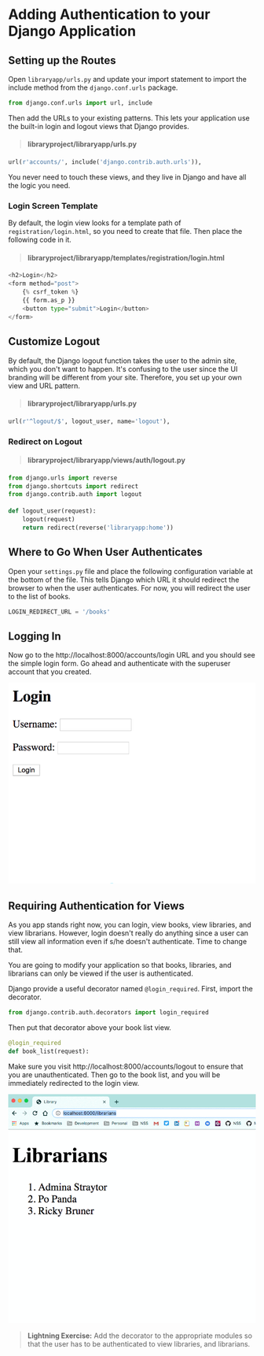 # Adding Authentication to your Django Application

## Setting up the Routes

Open `libraryapp/urls.py` and update your import statement to import the include method from the `django.conf.urls` package.

```py
from django.conf.urls import url, include
```


Then add the URLs to your existing patterns. This lets your application use the built-in login and logout views that Django provides.

> #### libraryproject/libraryapp/urls.py

```py
url(r'accounts/', include('django.contrib.auth.urls')),
```

You never need to touch these views, and they live in Django and have all the logic you need.

### Login Screen Template

By default, the login view looks for a template path of  `registration/login.html`, so you need to create that file. Then place the following code in it.

> #### libraryproject/libraryapp/templates/registration/login.html

```py
<h2>Login</h2>
<form method="post">
    {% csrf_token %}
    {{ form.as_p }}
    <button type="submit">Login</button>
</form>
```

## Customize Logout

By default, the Django logout function takes the user to the admin site, which you don't want to happen. It's confusing to the user since the UI branding will be different from your site. Therefore, you set up your own view and URL pattern.

> #### libraryproject/libraryapp/urls.py

```py
url(r'^logout/$', logout_user, name='logout'),
```

### Redirect on Logout

> #### libraryproject/libraryapp/views/auth/logout.py

```py
from django.urls import reverse
from django.shortcuts import redirect
from django.contrib.auth import logout

def logout_user(request):
    logout(request)
    return redirect(reverse('libraryapp:home'))
```

## Where to Go When User Authenticates

Open your `settings.py` file and place the following configuration variable at the bottom of the file. This tells Django which URL it should redirect the browser to when the user authenticates. For now, you will redirect the user to the list of books.

```py
LOGIN_REDIRECT_URL = '/books'
```

## Logging In

Now go to the http://localhost:8000/accounts/login URL and you should see the simple login form. Go ahead and authenticate with the superuser account that you created.

![animation of user authenticating](./images/logging-in.gif)

## Requiring Authentication for Views

As you app stands right now, you can login, view books, view libraries, and view librarians. However, login doesn't really do anything since a user can still view all information even if s/he doesn't authenticate. Time to change that.

You are going to modify your application so that books, libraries, and librarians can only be viewed if the user is authenticated.

Django provide a useful decorator named `@login_required`. First, import the decorator.

```py
from django.contrib.auth.decorators import login_required
```

Then put that decorator above your book list view.

```py
@login_required
def book_list(request):
```

Make sure you visit http://localhost:8000/accounts/logout to ensure that you are unauthenticated. Then go to the book list, and you will be immediately redirected to the login view.

![animation of visiting the book list and being redirected to login view](./images/login-required-implementation.gif)

> **Lightning Exercise:** Add the decorator to the appropriate modules so that the user has to be authenticated to view libraries, and librarians.
